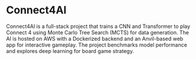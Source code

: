 # Connect4AI
Connect4AI is a full-stack project that trains a CNN and Transformer to play Connect 4 using Monte Carlo Tree Search (MCTS) for data generation. The AI is hosted on AWS with a Dockerized backend and an Anvil-based web app for interactive gameplay. The project benchmarks model performance and explores deep learning for board game strategy.
